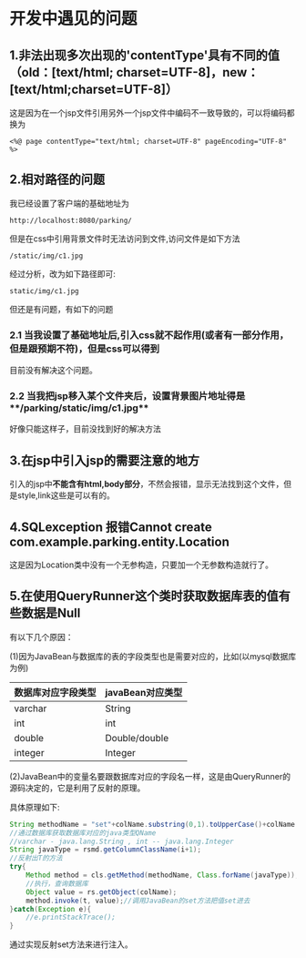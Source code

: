 # 开发中遇见的问题

## 1.非法出现多次出现的'contentType'具有不同的值（old：[text/html; charset=UTF-8]，new：[text/html;charset=UTF-8]）

这是因为在一个jsp文件引用另外一个jsp文件中编码不一致导致的，可以将编码都换为

```
<%@ page contentType="text/html; charset=UTF-8" pageEncoding="UTF-8" %>
```

## 2.相对路径的问题

我已经设置了客户端的基础地址为

```
http://localhost:8080/parking/
```

但是在css中引用背景文件时无法访问到文件,访问文件是如下方法

```
/static/img/c1.jpg
```

经过分析，改为如下路径即可:

```
static/img/c1.jpg
```

但还是有问题，有如下的问题

### 2.1 当我设置了基础地址后,引入css就不起作用(或者有一部分作用，但是跟预期不符)，但是css可以得到

目前没有解决这个问题。

### 2.2 当我把jsp移入某个文件夹后，设置背景图片地址得是**/parking/static/img/c1.jpg**

好像只能这样子，目前没找到好的解决方法

## 3.在jsp中引入jsp的需要注意的地方

引入的jsp中**不能含有html,body部分**，不然会报错，显示无法找到这个文件，但是style,link这些是可以有的。

## 4.SQLexception 报错Cannot create com.example.parking.entity.Location

这是因为Location类中没有一个无参构造，只要加一个无参数构造就行了。

## 5.在使用QueryRunner这个类时获取数据库表的值有些数据是Null

有以下几个原因：

(1)因为JavaBean与数据库的表的字段类型也是需要对应的，比如(以mysql数据库为例)

| 数据库对应字段类型 |   javaBean对应类型   |
| ------------------ | ---- |
|  varchar                  |   String   |
|  int                  |   int   |
|  double                  |  Double/double    |
| integer | Integer |

(2)JavaBean中的变量名要跟数据库对应的字段名一样，这是由QueryRunner的源码决定的，它是利用了反射的原理。

具体原理如下:

```java
String methodName = "set"+colName.substring(0,1).toUpperCase()+colName.substring(1).toLowerCase();
//通过数据库获取数据库对应的java类型QName
//varchar - java.lang.String , int -- java.lang.Integer
String javaType = rsmd.getColumnClassName(i+1);
//反射出T的方法
try{
    Method method = cls.getMethod(methodName, Class.forName(javaType));
    //执行，查询数据库
    Object value = rs.getObject(colName);
    method.invoke(t, value);//调用JavaBean的set方法把值set进去
}catch(Exception e){
    //e.printStackTrace();
}
```

通过实现反射set方法来进行注入。